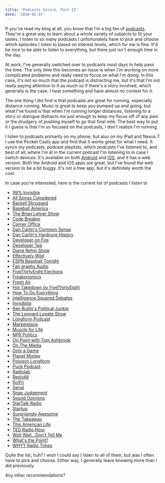 ```yaml
---
title: 'Podcasts Galore, Part II'
date: '2016-02-07'
---
```


If you've read my blog at all, you know that I'm a big fan of <a href="http://kpwags.com/2014/02/05/podcasts-galore.html">podcasts</a>. They're a great way to learn about a whole variety of subjects to fit your tastes. I listen to so many podcasts I unfortunately have to pick and choose which episodes I listen to based on interest levels, which for me is fine. It'd be nice to be able to listen to everything, but there just isn't enough time in the day.

At work, I've generally switched over to podcasts most days to help pass the time. The only time this becomes an issue is when I'm working on more complicated problems and really need to focus on what I'm doing. In this case, it's not so much that the podcast is distracting me, but it's that I'm not really paying attention to it as much so if there's a story involved, which generally is the case, I hear something and have almost no context for it.

The one thing I did find is that podcasts are great for running, especially distance running. Music is great to keep you pumped up and going, but what I've found is that when I'm running longer distances, listening to a story or dialogue distracts me just enough to keep my focus off of any pain or the drudgery of pushing myself to go that final mile. The best way to put it I guess is that I'm so focused on the podcasts, I don't realize I'm running.

I listen to podcasts primarily on my phone, but also on my iPad and Nexus 7. I use the Pocket Casts app and find that it works great for what I need. It syncs my podcasts, podcast playlists, which podcasts I've listened to, and best of all, where I'm at in the current podcast I'm listening to in case I switch devices. It's available on both <a href="https://play.google.com/store/apps/details?id=au.com.shiftyjelly.pocketcasts" target="_blank" rel="noopener">Android</a> and <a href="https://itunes.apple.com/us/app/pocket-casts/id414834813?mt=8" target="_blank" rel="noopener">iOS</a>, and it has a web version. Both the Android and iOS apps are great, but I've found the web version to be a bit buggy. It's not a free app, but it's definitely worth the cost.

In case you're interested, here is the current list of podcasts I listen to

-   <a href="http://99percentinvisible.org/" target="_blank" rel="noopener">99% Invisible</a>
-   <a href="http://www.npr.org/sections/allsongs/" target="_blank" rel="noopener">All Songs Considered</a>
-   <a href="http://daily.barbellshrugged.com/" target="_blank" rel="noopener">Barbell Shrugged</a>
-   <a href="http://www.baseballamerica.com/" target="_blank" rel="noopener">Baseball America</a>
-   <a href="http://www.wnyc.org/shows/bl/" target="_blank" rel="noopener">The Brian Lehrer Show</a>
-   <a href="http://content.codebreaker.codes/episodes" target="_blank" rel="noopener">Code Breaker</a>
-   <a href="http://www.marketplace.org/topics/business/corner-office" target="_blank" rel="noopener">Corner Office</a>
-   <a href="http://www.dancarlin.com/common-sense-home-landing-page/" target="_blank" rel="noopener">Dan Carlin's Common Sense</a>
-   <a href="http://www.dancarlin.com/hardcore-history-series/" target="_blank" rel="noopener">Dan Carlin's Hardcore History</a>
-   <a href="http://developeronfire.com/" target="_blank" rel="noopener">Developer on Fire</a>
-   <a href="http://developertea.com/" target="_blank" rel="noopener">Developer Tea</a>
-   <a href="https://thedianerehmshow.org/" target="_blank" rel="noopener">Diane Rehm Show</a>
-   <a href="http://www.baseballprospectus.com/blog/daily_podcast/" target="_blank" rel="noopener">Effectively Wild</a>
-   <a href="http://espn.go.com/espnradio/podcast/archive?id=2386164" target="_blank" rel="noopener">ESPN Baseball Tonight</a>
-   <a href="http://www.fangraphs.com/blogs/category/podcast/" target="_blank" rel="noopener">Fan graphs Audio</a>
-   <a href="http://fivethirtyeight.com/tag/fivethirtyeight-podcasts/" target="_blank" rel="noopener">FiveThirtyEight Elections</a>
-   <a href="http://freakonomics.com/" target="_blank" rel="noopener">Freakonomics</a>
-   <a href="http://www.npr.org/programs/fresh-air/" target="_blank" rel="noopener">Fresh Air</a>
-   <a href="http://fivethirtyeight.com/tag/fivethirtyeight-podcasts/" target="_blank" rel="noopener">Hot Takedown by FiveThirtyEight</a>
-   <a href="http://howtodoeverything.org/" target="_blank" rel="noopener">How To Do Everything</a>
-   <a href="http://www.intelligencesquaredus.org/" target="_blank" rel="noopener">Intelligence Squared Debates</a>
-   <a href="http://www.npr.org/podcasts/510307/invisibilia" target="_blank" rel="noopener">Invisibilia</a>
-   <a href="http://krpoliticaljunkie.com/" target="_blank" rel="noopener">Ken Rudin's Political Junkie</a>
-   <a href="http://www.wnyc.org/shows/lopate/" target="_blank" rel="noopener">The Leonard Lopate Show</a>
-   <a href="http://longform.org/podcast" target="_blank" rel="noopener">Longform Podcast</a>
-   <a href="http://www.marketplace.org" target="_blank" rel="noopener">Marketplace</a>
-   <a href="http://www.muscleforlife.com" target="_blank" rel="noopener">Muscle for Life</a>
-   <a href="http://www.npr.org/podcasts/510310/npr-politics-podcast" target="_blank" rel="noopener">NPR Politics</a>
-   <a href="http://onpoint.wbur.org/" target="_blank" rel="noopener">On Point with Tom Ashbrook</a>
-   <a href="http://www.onthemedia.org/" target="_blank" rel="noopener">On The Media</a>
-   <a href="http://onlyagame.wbur.org/" target="_blank" rel="noopener">Only a Game</a>
-   <a href="http://www.npr.org/sections/money/" target="_blank" rel="noopener">Planet Money</a>
-   <a href="https://soundcloud.com/polygon-longform" target="_blank" rel="noopener">Polygon Longform</a>
-   <a href="http://www.puckpodcast.com" target="_blank" rel="noopener">Puck Podcast</a>
-   <a href="http://www.radiolab.org/" target="_blank" rel="noopener">Radiolab</a>
-   <a href="https://gimletmedia.com/show/reply-all/" target="_blank" rel="noopener">ReplyAll</a>
-   <a href="http://www.sciencefriday.com/" target="_blank" rel="noopener">SciFri</a>
-   <a href="https://serialpodcast.org/" target="_blank" rel="noopener">Serial</a>
-   <a href="http://snapjudgment.org/" target="_blank" rel="noopener">Snap Judgement</a>
-   <a href="http://www.soundopinions.org/" target="_blank" rel="noopener">Sound Opinions</a>
-   <a href="http://www.startalkradio.net/" target="_blank" rel="noopener">StarTalk Radio</a>
-   <a href="https://gimletmedia.com/show/startup/" target="_blank" rel="noopener">Startup</a>
-   <a href="https://gimletmedia.com/show/surprisingly-awesome/" target="_blank" rel="noopener">Surprisingly Awesome</a>
-   <a href="http://www.thetakeaway.org/" target="_blank" rel="noopener">The Takeaway</a>
-   <a href="http://www.thisamericanlife.org/" target="_blank" rel="noopener">This American Life</a>
-   <a href="http://www.npr.org/programs/ted-radio-hour/" target="_blank" rel="noopener">TED Radio Hour</a>
-   <a href="http://www.npr.org/programs/wait-wait-dont-tell-me/" target="_blank" rel="noopener">Wait Wait...Don't Tell Me</a>
-   <a href="http://fivethirtyeight.com/tag/fivethirtyeight-podcasts/" target="_blank" rel="noopener">What's the Point?</a>
-   <a href="http://whyy.org/cms/radiotimes/" target="_blank" rel="noopener">WHYY Radio Times</a>

Quite the list, huh? I wish I could say I listen to all of them, but alas I often have to pick and choose. Either way, I generally leave knowing more than I did previously.

Any other recommendations?
